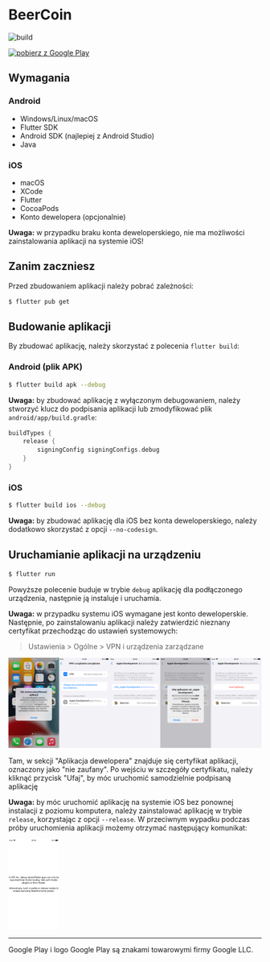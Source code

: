 # BeerCoin

![build](https://github.com/StudentBeerCoin/beercoin-app/actions/workflows/build.yml/badge.svg)

<a href='https://play.google.com/store/apps/details?id=xyz.beercoin.app'>
    <img style="height: 100px;" alt='pobierz z Google Play'
        src='https://play.google.com/intl/pl_pl/badges/static/images/badges/pl_badge_web_generic.png'/>
</a>

## Wymagania

### Android

- Windows/Linux/macOS
- Flutter SDK
- Android SDK (najlepiej z Android Studio)
- Java

### iOS

- macOS
- XCode
- Flutter
- CocoaPods
- Konto dewelopera (opcjonalnie)

**Uwaga:** w przypadku braku konta deweloperskiego, nie ma możliwości zainstalowania aplikacji na systemie iOS!

## Zanim zaczniesz

Przed zbudowaniem aplikacji należy pobrać zależności:

```bash
$ flutter pub get
```

## Budowanie aplikacji

By zbudować aplikację, należy skorzystać z polecenia `flutter build`:

### Android (plik APK)

```bash
$ flutter build apk --debug
```

**Uwaga:** by zbudować aplikację z wyłączonym debugowaniem, należy stworzyć klucz do podpisania aplikacji lub zmodyfikować plik `android/app/build.gradle`:

```gradle
buildTypes {
    release {
        signingConfig signingConfigs.debug
    }
}
```

### iOS

```bash
$ flutter build ios --debug
```

**Uwaga:** by zbudować aplikację dla iOS bez konta deweloperskiego, należy dodatkowo skorzystać z opcji `--no-codesign`.

## Uruchamianie aplikacji na urządzeniu

```bash
$ flutter run
```

Powyższe polecenie buduje w trybie `debug` aplikację dla podłączonego urządzenia, następnie ją instaluje i uruchamia.

**Uwaga:** w przypadku systemu iOS wymagane jest konto deweloperskie. Następnie, po zainstalowaniu aplikacji należy zatwierdzić nieznany certyfikat przechodząc do ustawień systemowych:

> Ustawienia > Ogólne > VPN i urządzenia zarządzane

![iOS - uwierzytelnianie certyfikatu](docs/ios_cert.png)

Tam, w sekcji "Aplikacja dewelopera" znajduje się certyfikat aplikacji, oznaczony jako "nie zaufany". Po wejściu w szczegóły certyfikatu, należy kliknąć przycisk "Ufaj", by móc uruchomić samodzielnie podpisaną aplikację

**Uwaga:** by móc uruchomić aplikację na systemie iOS bez ponownej instalacji z poziomu komputera, należy zainstalować aplikację w trybie `release`, korzystając z opcji `--release`. W przeciwnym wypadku podczas próby uruchomienia aplikacji możemy otrzymać następujący komunikat:

<img style="width: 20%;" alt="iOS - próba uruchomienia aplikacji w trybie `debug`" src="docs/ios_debug.png">

---

Google Play i logo Google Play są znakami towarowymi firmy Google LLC.
